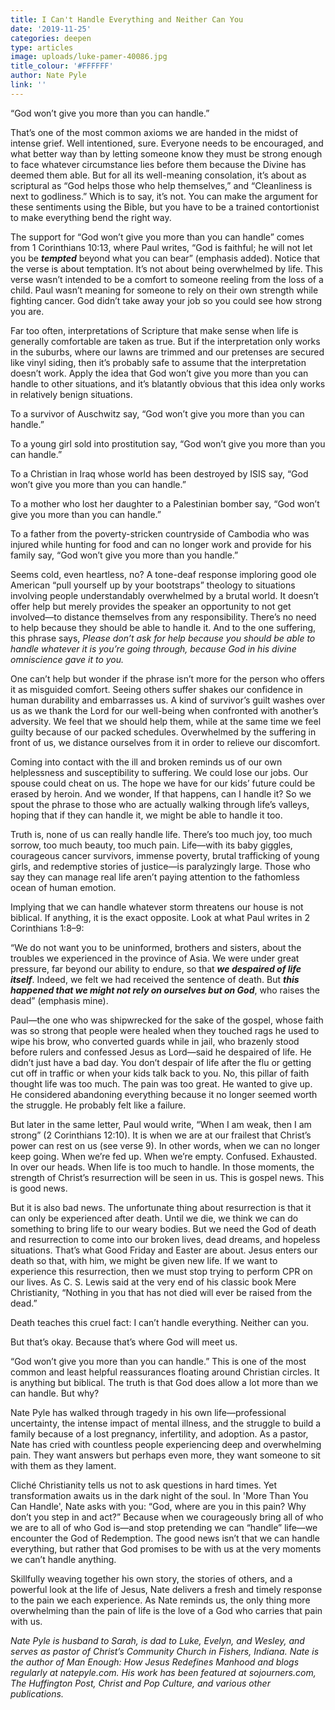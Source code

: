```yaml
---
title: I Can't Handle Everything and Neither Can You
date: '2019-11-25'
categories: deepen
type: articles
image: uploads/luke-pamer-40086.jpg
title_colour: '#FFFFFF'
author: Nate Pyle
link: ''
---
```

“God won’t give you more than you can handle.” 

That’s one of the most common axioms we are handed in the midst of intense grief. Well intentioned, sure. Everyone needs to be encouraged, and what better way than by letting someone know they must be strong enough to face whatever circumstance lies before them because the Divine has deemed them able. But for all its well-meaning consolation, it’s about as scriptural as “God helps those who help themselves,” and “Cleanliness is next to godliness.” Which is to say, it’s not. You can make the argument for these sentiments using the Bible, but you have to be a trained contortionist to make everything bend the right way. 

The support for “God won’t give you more than you can handle” comes from 1 Corinthians 10:13, where Paul writes, “God is faithful; he will not let you be ***tempted*** beyond what you can bear” (emphasis added). Notice that the verse is about temptation. It’s not about being overwhelmed by life. This verse wasn’t intended to be a comfort to someone reeling from the loss of a child. Paul wasn’t meaning for someone to rely on their own strength while fighting cancer. God didn’t take away your job so you could see how strong you are. 

Far too often, interpretations of Scripture that make sense when life is generally comfortable are taken as true. But if the interpretation only works in the suburbs, where our lawns are trimmed and our pretenses are secured like vinyl siding, then it’s probably safe to assume that the interpretation doesn’t work. Apply the idea that God won’t give you more than you can handle to other situations, and it’s blatantly obvious that this idea only works in relatively benign situations. 

To a survivor of Auschwitz say, “God won’t give you more than you can handle.” 

To a young girl sold into prostitution say, “God won’t give you more than you can handle.” 

To a Christian in Iraq whose world has been destroyed by ISIS say, “God won’t give you more than you can handle.” 

To a mother who lost her daughter to a Palestinian bomber say, “God won’t give you more than you can handle.” 

To a father from the poverty-stricken countryside of Cambodia who was injured while hunting for food and can no longer work and provide for his family say, “God won’t give you more than you handle.” 

Seems cold, even heartless, no? A tone-deaf response imploring good ole American “pull yourself up by your bootstraps” theology to situations involving people understandably overwhelmed by a brutal world. It doesn’t offer help but merely provides the speaker an opportunity to not get involved—to distance themselves from any responsibility. There’s no need to help because they should be able to handle it. And to the one suffering, this phrase says, *Please don’t ask for help because you should be able to handle whatever it is you’re going through, because God in his divine omniscience gave it to you.* 

One can’t help but wonder if the phrase isn’t more for the person who offers it as misguided comfort. Seeing others suffer shakes our confidence in human durability and embarrasses us. A kind of survivor’s guilt washes over us as we thank the Lord for our well-being when confronted with another’s adversity. We feel that we should help them, while at the same time we feel guilty because of our packed schedules. Overwhelmed by the suffering in front of us, we distance ourselves from it in order to relieve our discomfort. 

Coming into contact with the ill and broken reminds us of our own helplessness and susceptibility to suffering. We could lose our jobs. Our spouse could cheat on us. The hope we have for our kids’ future could be erased by heroin. And we wonder, If that happens, can I handle it? So we spout the phrase to those who are actually walking through life’s valleys, hoping that if they can handle it, we might be able to handle it too. 

Truth is, none of us can really handle life. There’s too much joy, too much sorrow, too much beauty, too much pain. Life—with its baby giggles, courageous cancer survivors, immense poverty, brutal trafficking of young girls, and redemptive stories of justice—is paralyzingly large. Those who say they can manage real life aren’t paying attention to the fathomless ocean of human emotion. 

Implying that we can handle whatever storm threatens our house is not biblical. If anything, it is the exact opposite. Look at what Paul writes in 2 Corinthians 1:8–9: 

“We do not want you to be uninformed, brothers and sisters, about the troubles we experienced in the province of Asia.  We were under great pressure, far beyond our ability to endure, so that ***we despaired of life itself***. Indeed, we felt we had received the sentence of death. But ***this happened that we might not rely on ourselves but on God***, who raises the dead” (emphasis mine). 

Paul—the one who was shipwrecked for the sake of the gospel, whose faith was so strong that people were healed when they touched rags he used to wipe his brow, who converted guards while in jail, who brazenly stood before rulers and confessed Jesus as Lord—said he despaired of life. He didn’t just have a bad day. You don’t despair of life after the flu or getting cut off in traffic or when your kids talk back to you. No, this pillar of faith thought life was too much. The pain was too great. He wanted to give up. He considered abandoning everything because it no longer seemed worth the struggle. He probably felt like a failure. 

But later in the same letter, Paul would write, “When I am weak, then I am strong” (2 Corinthians 12:10). It is when we are at our frailest that Christ’s power can rest on us (see verse 9). In other words, when we can no longer keep going. When we’re fed up. When we’re empty. Confused. Exhausted. In over our heads. When life is too much to handle. In those moments, the strength of Christ’s resurrection will be seen in us. This is gospel news. This is good news. 

But it is also bad news. The unfortunate thing about resurrection is that it can only be experienced after death. Until we die, we think we can do something to bring life to our weary bodies. But we need the God of death and resurrection to come into our broken lives, dead dreams, and hopeless situations. That’s what Good Friday and Easter are about. Jesus enters our death so that, with him, we might be given new life. If we want to experience this resurrection, then we must stop trying to perform CPR on our lives. As C. S. Lewis said at the very end of his classic book Mere Christianity, “Nothing in you that has not died will ever be raised from the dead.” 

Death teaches this cruel fact: I can’t handle everything. Neither can you. 

But that’s okay. Because that’s where God will meet us. 

“God won’t give you more than you can handle.” This is one of the most common and least helpful reassurances floating around Christian circles. It is anything but biblical. The truth is that God does allow a lot more than we can handle. But why?  

Nate Pyle has walked through tragedy in his own life—professional uncertainty, the intense impact of mental illness, and the struggle to build a family because of a lost pregnancy, infertility, and adoption. As a pastor, Nate has cried with countless people experiencing deep and overwhelming pain. They want answers but perhaps even more, they want someone to sit with them as they lament.  

Cliché Christianity tells us not to ask questions in hard times. Yet transformation awaits us in the dark night of the soul. In 'More Than You Can Handle', Nate asks with you: “God, where are you in this pain? Why don’t you step in and act?” Because when we courageously bring all of who we are to all of who God is—and stop pretending we can “handle” life—we encounter the God of Redemption. The good news isn’t that we can handle everything, but rather that God promises to be with us at the very moments we can’t handle anything.  

Skillfully weaving together his own story, the stories of others, and a powerful look at the life of Jesus, Nate delivers a fresh and timely response to the pain we each experience. As Nate reminds us, the only thing more overwhelming than the pain of life is the love of a God who carries that pain with us. 



*Nate Pyle is husband to Sarah, is dad to Luke, Evelyn, and Wesley, and serves as pastor of Christ’s Community Church in Fishers, Indiana. Nate is the author of Man Enough: How Jesus Redefines Manhood and blogs regularly at natepyle.com. His work has been featured at sojourners.com, The Huffington Post, Christ and Pop Culture, and various other publications.*